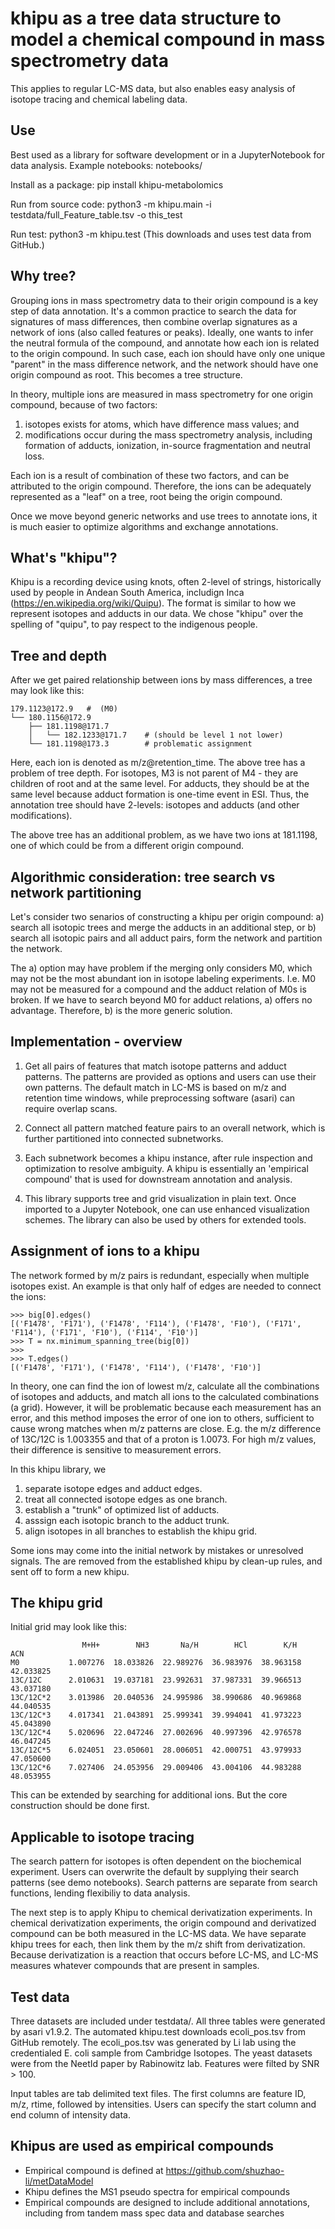 # khipu as a tree data structure to model a chemical compound in mass spectrometry data
This applies to regular LC-MS data, but also enables easy analysis of isotope tracing and chemical labeling data.

## Use

Best used as a library for software development or in a JupyterNotebook for data analysis. 
Example notebooks:
    notebooks/

Install as a package:
    pip install khipu-metabolomics

Run from source code:
    python3 -m khipu.main -i testdata/full_Feature_table.tsv -o this_test

Run test:
    python3 -m khipu.test
    (This downloads and uses test data from GitHub.)

## Why tree?
Grouping ions in mass spectrometry data to their origin compound is a key step of data annotation.
It's a common practice to search the data for signatures of mass differences, 
then combine overlap signatures as a network of ions (also called features or peaks).
Ideally, one wants to infer the neutral formula of the compound, 
and annotate how each ion is related to the origin compound. 
In such case, each ion should have only one unique "parent" in the mass difference network, 
and the network should have one origin compound as root. 
This becomes a tree structure.

In theory, multiple ions are measured in mass spectrometry for one origin compound,
because of two factors:
1) isotopes exists for atoms, which have difference mass values; and
2) modifications occur during the mass spectrometry analysis, including formation of adducts, ionization, in-source fragmentation and neutral loss.

Each ion is a result of combination of these two factors, and can be attributed to the origin compound.
Therefore, the ions can be adequately represented as a "leaf" on a tree, root being the origin compound.

Once we move beyond generic networks and use trees to annotate ions,
it is much easier to optimize algorithms and exchange annotations.

## What's "khipu"?
Khipu is a recording device using knots, often 2-level of strings,
historically used by people in Andean South America, includign Inca (https://en.wikipedia.org/wiki/Quipu).
The format is similar to how we represent isotopes and adducts in our data.
We chose "khipu" over the spelling of "quipu", to pay respect to the indigenous people.

## Tree and depth
After we get paired relationship between ions by mass differences, a tree may look like this:

    179.1123@172.9   #  (M0)
    └── 180.1156@172.9
        ├── 181.1198@171.7
        │   └── 182.1233@171.7    # (should be level 1 not lower)
        └── 181.1198@173.3        # problematic assignment

Here, each ion is denoted as m/z@retention_time. 
The above tree has a problem of tree depth.
For isotopes, M3 is not parent of M4 - they are children of root and at the same level.
For adducts, they should be at the same level because adduct formation is one-time event in ESI.
Thus, the annotation tree should have 2-levels: isotopes and adducts (and other modifications). 

The above tree has an additional problem, as we have two ions at 181.1198, 
one of which could be from a different origin compound.

## Algorithmic consideration: tree search vs network partitioning
Let's consider two senarios of constructing a khipu per origin compound:
a) search all isotopic trees and merge the adducts in an additional step, or 
b) search all isotopic pairs and all adduct pairs, form the network and partition the network.

The a) option may have problem if the merging only considers M0, 
which may not be the most abundant ion in isotope labeling experiments. 
I.e. M0 may not be measured for a compound and the adduct relation of M0s is broken.
If we have to search beyond M0 for adduct relations, a) offers no advantage.
Therefore, b) is the more generic solution.

## Implementation - overview
1. Get all pairs of features that match isotope patterns and adduct patterns. The patterns are provided as options and users can use their own patterns. The default match in LC-MS is based on m/z and retention time windows, while preprocessing software (asari) can require overlap scans.

2. Connect all pattern matched feature pairs to an overall network, which is further partitioned into connected subnetworks.

3. Each subnetwork becomes a khipu instance, after rule inspection and optimization to resolve ambiguity. A khipu is essentially an 'empirical compound' that is used for downstream annotation and analysis.

4. This library supports tree and grid visualization in plain text. Once imported to a Jupyter Notebook, one can use enhanced visualization schemes. The library can also be used by others for extended tools. 

## Assignment of ions to a khipu
The network formed by m/z pairs is redundant, especially when multiple isotopes exist. 
An example is that only half of edges are needed to connect the ions:

    >>> big[0].edges()
    [('F1478', 'F171'), ('F1478', 'F114'), ('F1478', 'F10'), ('F171', 'F114'), ('F171', 'F10'), ('F114', 'F10')]
    >>> T = nx.minimum_spanning_tree(big[0])
    >>> 
    >>> T.edges()
    [('F1478', 'F171'), ('F1478', 'F114'), ('F1478', 'F10')]
 
In theory, one can find the ion of lowest m/z, calculate all the combinations of isotopes and adducts, 
and match all ions to the calculated combinations (a grid). 
However, it will be problematic because each measurement has an error, 
and this method imposes the error of one ion to others, sufficient to cause wrong matches 
when m/z patterns are close. E.g. the m/z difference of 13C/12C is 1.003355 and that of a proton is 1.0073.
For high m/z values, their difference is sensitive to measurement errors. 

In this khipu library, we 
1. separate isotope edges and adduct edges.
2. treat all connected isotope edges as one branch.
3. establish a "trunk" of optimized list of adducts.
4. asssign each isotopic branch to the adduct trunk.
5. align isotopes in all branches to establish the khipu grid. 

Some ions may come into the initial network by mistakes or unresolved signals.
The are removed from the established khipu by clean-up rules, and sent off to form a new khipu.

## The khipu grid

Initial grid may look like this:

                    M+H+        NH3       Na/H        HCl        K/H        ACN
    M0           1.007276  18.033826  22.989276  36.983976  38.963158  42.033825
    13C/12C      2.010631  19.037181  23.992631  37.987331  39.966513  43.037180
    13C/12C*2    3.013986  20.040536  24.995986  38.990686  40.969868  44.040535
    13C/12C*3    4.017341  21.043891  25.999341  39.994041  41.973223  45.043890
    13C/12C*4    5.020696  22.047246  27.002696  40.997396  42.976578  46.047245
    13C/12C*5    6.024051  23.050601  28.006051  42.000751  43.979933  47.050600
    13C/12C*6    7.027406  24.053956  29.009406  43.004106  44.983288  48.053955

This can be extended by searching for additional ions. But the core construction should be done first.

## Applicable to isotope tracing
The search pattern for isotopes is often dependent on the biochemical experiment.
Users can overwrite the default by supplying their search patterns (see demo notebooks).
Search patterns are separate from search functions, lending flexibiliy to data analysis.

The next step is to apply Khipu to chemical derivatization experiments.
In chemical derivatization experiments, the origin compound and derivatized compound can be both measured in the LC-MS data.
We have separate khipu trees for each, then link them by the m/z shift from derivatization.
Because derivatization is a reaction that occurs before LC-MS, and
LC-MS measures whatever compounds that are present in samples.

## Test data

Three datasets are included under testdata/. All three tables were generated by asari v1.9.2.
The automated khipu.test downloads ecoli_pos.tsv from GitHub remotely.
The ecoli_pos.tsv was generated by Li lab using the credentialed E. coli sample from Cambridge Isotopes.
The yeast datasets were from the NeetId paper by Rabinowitz lab. Features were filted by SNR > 100.

Input tables are tab delimited text files.
The first columns are feature ID, m/z, rtime, followed by intensities.
Users can specify the start column and end column of intensity data.

## Khipus are used as empirical compounds 
- Empirical compound is defined at https://github.com/shuzhao-li/metDataModel
- Khipu defines the MS1 pseudo spectra for empirical compounds
- Empirical compounds are designed to include additional annotations, including from tandem mass spec data and database searches


